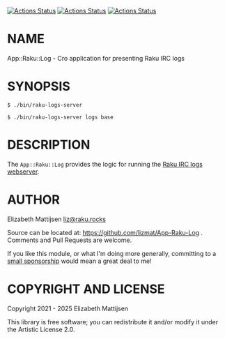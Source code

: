 [![Actions Status](https://github.com/lizmat/App-Raku-Log/actions/workflows/linux.yml/badge.svg)](https://github.com/lizmat/App-Raku-Log/actions) [![Actions Status](https://github.com/lizmat/App-Raku-Log/actions/workflows/macos.yml/badge.svg)](https://github.com/lizmat/App-Raku-Log/actions) [![Actions Status](https://github.com/lizmat/App-Raku-Log/actions/workflows/windows.yml/badge.svg)](https://github.com/lizmat/App-Raku-Log/actions)

NAME
====

App::Raku::Log - Cro application for presenting Raku IRC logs

SYNOPSIS
========

    $ ./bin/raku-logs-server

    $ ./bin/raku-logs-server logs base

DESCRIPTION
===========

The `App::Raku::Log` provides the logic for running the [Raku IRC logs webserver](https://irclogs.raku.org).

AUTHOR
======

Elizabeth Mattijsen <liz@raku.rocks>

Source can be located at: https://github.com/lizmat/App-Raku-Log . Comments and Pull Requests are welcome.

If you like this module, or what I'm doing more generally, committing to a [small sponsorship](https://github.com/sponsors/lizmat/) would mean a great deal to me!

COPYRIGHT AND LICENSE
=====================

Copyright 2021 - 2025 Elizabeth Mattijsen

This library is free software; you can redistribute it and/or modify it under the Artistic License 2.0.

